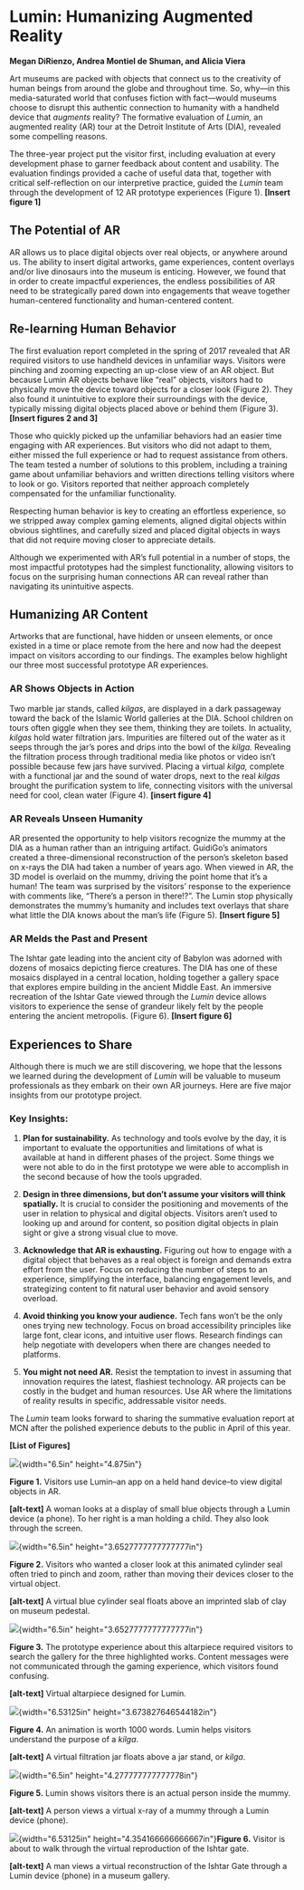 # **Lumin: Humanizing Augmented Reality**

**Megan DiRienzo, Andrea Montiel de Shuman, and Alicia Viera**

Art museums are packed with objects that connect us to the creativity of human beings from around the globe and throughout time. So, why—in this media-saturated world that confuses fiction with fact—would museums choose to disrupt this authentic connection to humanity with a handheld device that *augments* reality? The formative evaluation of *Lumin,* an augmented reality (AR) tour at the Detroit Institute of Arts (DIA), revealed some compelling reasons.

The three-year project put the visitor first, including evaluation at every development phase to garner feedback about content and usability. The evaluation findings provided a cache of useful data that, together with critical self-reflection on our interpretive practice, guided the *Lumin* team through the development of 12 AR prototype experiences (Figure 1). **[Insert figure 1]**

## **The Potential of AR**

AR allows us to place digital objects over real objects, or anywhere around us. The ability to insert digital artworks, game experiences, content overlays and/or live dinosaurs into the museum is enticing. However, we found that in order to create impactful experiences, the endless possibilities of AR need to be strategically pared down into engagements that weave together human-centered functionality and human-centered content.

## 

## **Re-learning Human Behavior**

The first evaluation report completed in the spring of 2017 revealed that AR required visitors to use handheld devices in unfamiliar ways. Visitors were pinching and zooming expecting an up-close view of an AR object. But because Lumin AR objects behave like “real” objects, visitors had to physically move the device toward objects for a closer look (Figure 2). They also found it unintuitive to explore their surroundings with the device, typically missing digital objects placed above or behind them (Figure 3). **[Insert figures 2 and 3]**

Those who quickly picked up the unfamiliar behaviors had an easier time engaging with AR experiences. But visitors who did not adapt to them, either missed the full experience or had to request assistance from others. The team tested a number of solutions to this problem, including a training game about unfamiliar behaviors and written directions telling visitors where to look or go. Visitors reported that neither approach completely compensated for the unfamiliar functionality.

Respecting human behavior is key to creating an effortless experience, so we stripped away complex gaming elements, aligned digital objects within obvious sightlines, and carefully sized and placed digital objects in ways that did not require moving closer to appreciate details.

Although we experimented with AR’s full potential in a number of stops, the most impactful prototypes had the simplest functionality, allowing visitors to focus on the surprising human connections AR can reveal rather than navigating its unintuitive aspects.

## 

## **Humanizing AR Content**

Artworks that are functional, have hidden or unseen elements, or once existed in a time or place remote from the here and now had the deepest impact on visitors according to our findings. The examples below highlight our three most successful prototype AR experiences.

### **AR Shows Objects in Action**

Two marble jar stands, called *kilgas*, are displayed in a dark passageway toward the back of the Islamic World galleries at the DIA. School children on tours often giggle when they see them, thinking they are toilets. In actuality, *kilgas* hold water filtration jars. Impurities are filtered out of the water as it seeps through the jar’s pores and drips into the bowl of the *kilga.* Revealing the filtration process through traditional media like photos or video isn’t possible because few jars have survived. Placing a virtual *kilga,* complete with a functional jar and the sound of water drops, next to the real *kilgas* brought the purification system to life, connecting visitors with the universal need for cool, clean water (Figure 4). **[insert figure 4]**

### **AR Reveals Unseen Humanity**

AR presented the opportunity to help visitors recognize the mummy at the DIA as a human rather than an intriguing artifact. GuidiGo’s animators created a three-dimensional reconstruction of the person’s skeleton based on x-rays the DIA had taken a number of years ago. When viewed in AR, the 3D model is overlaid on the mummy, driving the point home that it’s a human! The team was surprised by the visitors’ response to the experience with comments like, “There’s a person in there!?”. The Lumin stop physically demonstrates the mummy’s humanity and includes text overlays that share what little the DIA knows about the man’s life (Figure 5). **[Insert figure 5]**

### **AR Melds the Past and Present**

The Ishtar gate leading into the ancient city of Babylon was adorned with dozens of mosaics depicting fierce creatures. The DIA has one of these mosaics displayed in a central location, holding together a gallery space that explores empire building in the ancient Middle East. An immersive recreation of the Ishtar Gate viewed through the *Lumin* device allows visitors to experience the sense of grandeur likely felt by the people entering the ancient metropolis. (Figure 6). **[Insert figure 6]**

## **Experiences to Share**

Although there is much we are still discovering, we hope that the lessons we learned during the development of *Lumin* will be valuable to museum professionals as they embark on their own AR journeys. Here are five major insights from our prototype project.

### Key Insights:

1.  **Plan for sustainability.** As technology and tools evolve by the day, it is important to evaluate the opportunities and limitations of what is available at hand in different phases of the project. Some things we were not able to do in the first prototype we were able to accomplish in the second because of how the tools upgraded.

2.  **Design in three dimensions, but don’t assume your visitors will think spatially.** It is crucial to consider the positioning and movements of the user in relation to physical and digital objects. Visitors aren’t used to looking up and around for content, so position digital objects in plain sight or give a strong visual clue to move.

3.  **Acknowledge that AR is exhausting.** Figuring out how to engage with a digital object that behaves as a real object is foreign and demands extra effort from the user. Focus on reducing the number of steps to an experience, simplifying the interface, balancing engagement levels, and strategizing content to fit natural user behavior and avoid sensory overload.

4.  **Avoid thinking you know your audience.** Tech fans won’t be the only ones trying new technology. Focus on broad accessibility principles like large font, clear icons, and intuitive user flows. Research findings can help negotiate with developers when there are changes needed to platforms.

5.  **You might not need AR.** Resist the temptation to invest in assuming that innovation requires the latest, flashiest technology. AR projects can be costly in the budget and human resources. Use AR where the limitations of reality results in specific, addressable visitor needs.

The *Lumin* team looks forward to sharing the summative evaluation report at MCN after the polished experience debuts to the public in April of this year.

**[List of Figures]**

![](media/image2.jpg){width="6.5in" height="4.875in"}

**Figure 1.** Visitors use Lumin–an app on a held hand device–to view digital objects in AR.

**[alt-text]** A woman looks at a display of small blue objects through a Lumin device (a phone). To her right is a man holding a child. They also look through the screen.

![](media/image5.png){width="6.5in" height="3.6527777777777777in"}

**Figure 2.** Visitors who wanted a closer look at this animated cylinder seal often tried to pinch and zoom, rather than moving their devices closer to the virtual object.

**[alt-text]** A virtual blue cylinder seal floats above an imprinted slab of clay on museum pedestal.

![](media/image6.png){width="6.5in" height="3.6527777777777777in"}

**Figure 3.** The prototype experience about this altarpiece required visitors to search the gallery for the three highlighted works. Content messages were not communicated through the gaming experience, which visitors found confusing.

**[alt-text]** Virtual altarpiece designed for Lumin.

![](media/image3.png){width="6.53125in" height="3.673827646544182in"}

**Figure 4.** An animation is worth 1000 words. Lumin helps visitors understand the purpose of a *kilga*.

**[alt-text]** A virtual filtration jar floats above a jar stand, or *kilga*.

![](media/image1.jpg){width="6.5in" height="4.277777777777778in"}

**Figure 5.** Lumin shows visitors there is an actual person inside the mummy.

**[alt-text]** A person views a virtual x-ray of a mummy through a Lumin device (phone).

![](media/image4.png){width="6.53125in" height="4.354166666666667in"}**Figure 6.** Visitor is about to walk through the virtual reproduction of the Ishtar gate.

**[alt-text]** A man views a virtual reconstruction of the Ishtar Gate through a Lumin device (phone) in a museum gallery.
